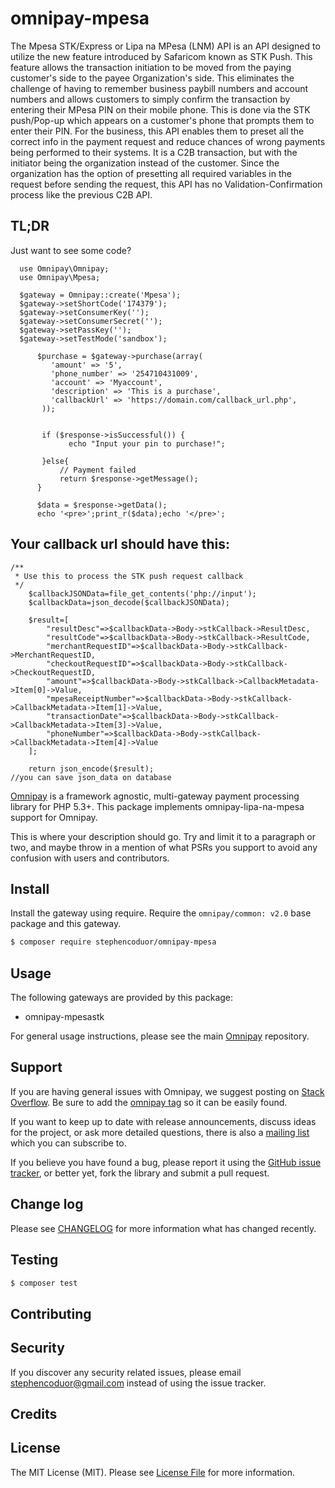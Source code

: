 # omnipay-mpesa

The Mpesa STK/Express or Lipa na MPesa (LNM) API is an API designed to utilize the new feature introduced by Safaricom known as STK Push. 
This feature allows the transaction initiation to be moved from the paying customer's side to the payee Organization's side. 
This eliminates the challenge of having to remember business paybill numbers and account numbers and allows customers to simply 
confirm the transaction by entering their MPesa PIN on their mobile phone. 
This is done via the STK push/Pop-up which appears on a customer's phone that prompts them to enter their PIN. 
For the business, this API enables them to preset all the correct info in the payment request and 
reduce chances of wrong payments being performed to their systems. 
It is a C2B transaction, but with the initiator being the organization instead of the customer. 
Since the organization has the option of presetting all required variables in the request before sending the request,
this API has no Validation-Confirmation process like the previous C2B API.

## TL;DR
Just want to see some code? 

      use Omnipay\Omnipay;
      use Omnipay\Mpesa;

      $gateway = Omnipay::create('Mpesa');
      $gateway->setShortCode('174379');
      $gateway->setConsumerKey('');
      $gateway->setConsumerSecret('');
      $gateway->setPassKey('');
      $gateway->setTestMode('sandbox'); 

          $purchase = $gateway->purchase(array(
             'amount' => '5',
             'phone_number' => '254710431009',
             'account' => 'Myaccount',
             'description' => 'This is a purchase',
             'callbackUrl' => 'https://domain.com/callback_url.php',
           ));
           
           
           if ($response->isSuccessful()) {
                 echo "Input your pin to purchase!";

           }else{
               // Payment failed
               return $response->getMessage();
          } 

          $data = $response->getData();
          echo '<pre>';print_r($data);echo '</pre>';

##  Your callback url should have this:
    /**
     * Use this to process the STK push request callback
     */
        $callbackJSONData=file_get_contents('php://input');
        $callbackData=json_decode($callbackJSONData);

        $result=[
            "resultDesc"=>$callbackData->Body->stkCallback->ResultDesc,
            "resultCode"=>$callbackData->Body->stkCallback->ResultCode,
            "merchantRequestID"=>$callbackData->Body->stkCallback->MerchantRequestID,
            "checkoutRequestID"=>$callbackData->Body->stkCallback->CheckoutRequestID,
            "amount"=>$callbackData->Body->stkCallback->CallbackMetadata->Item[0]->Value,
            "mpesaReceiptNumber"=>$callbackData->Body->stkCallback->CallbackMetadata->Item[1]->Value,
            "transactionDate"=>$callbackData->Body->stkCallback->CallbackMetadata->Item[3]->Value,
            "phoneNumber"=>$callbackData->Body->stkCallback->CallbackMetadata->Item[4]->Value
        ];

        return json_encode($result);
    //you can save json_data on database
    
[Omnipay](https://github.com/thephpleague/omnipay) is a framework agnostic, multi-gateway payment
processing library for PHP 5.3+. This package implements omnipay-lipa-na-mpesa support for Omnipay.

This is where your description should go. Try and limit it to a paragraph or two, and maybe throw in a mention of what
PSRs you support to avoid any confusion with users and contributors.

## Install

Install the gateway using require. Require the `omnipay/common: v2.0` base package and this gateway.

``` bash
$ composer require stephencoduor/omnipay-mpesa
```

## Usage

The following gateways are provided by this package:

 * omnipay-mpesastk

For general usage instructions, please see the main [Omnipay](https://github.com/thephpleague/omnipay) repository.

## Support

If you are having general issues with Omnipay, we suggest posting on
[Stack Overflow](http://stackoverflow.com/). Be sure to add the
[omnipay tag](http://stackoverflow.com/questions/tagged/omnipay) so it can be easily found.

If you want to keep up to date with release announcements, discuss ideas for the project,
or ask more detailed questions, there is also a [mailing list](https://groups.google.com/forum/#!forum/omnipay) which
you can subscribe to.

If you believe you have found a bug, please report it using the [GitHub issue tracker](https://github.com/:vendor/omnipay-mpesa/issues),
or better yet, fork the library and submit a pull request.

## Change log

Please see [CHANGELOG](CHANGELOG.md) for more information what has changed recently.

## Testing

``` bash
$ composer test
```

## Contributing


## Security

If you discover any security related issues, please email stephencoduor@gmail.com instead of using the issue tracker.

## Credits


## License

The MIT License (MIT). Please see [License File](LICENSE.md) for more information.

 

 
